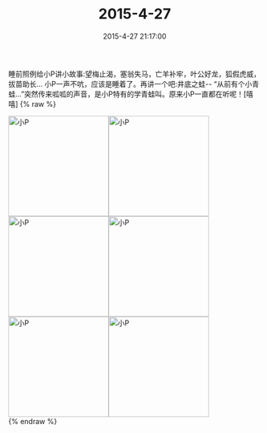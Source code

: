 ﻿---
title: 2015-4-27
date: 2015-4-27 21:17:00
tags:
categories: 妈妈
---
睡前照例给小P讲小故事:望梅止渴，塞翁失马，亡羊补牢，叶公好龙，狐假虎威，拔苗助长…
小P一声不吭，应该是睡着了。再讲一个吧:井底之蛙--
“从前有个小青蛙…”突然传来呱呱的声音，是小P特有的学青蛙叫。原来小P一直都在听呢！[嘻嘻]
{% raw %}
<div style="width:500 px">
<div style="float:left; width:100 px"><img src="/2015-4-27/微信图片_20171011092433.jpg" width="200" alt="小P"></div>
<div style="float:left; width:100 px"><img src="/2015-4-27/微信图片_20171011092452.jpg" width="200" alt="小P"></div>
<div style="float:left; width:100 px"><img src="/2015-4-27/微信图片_20171011092501.jpg" width="200" alt="小P"></div>
<div style="float:left; width:100 px"><img src="/2015-4-27/微信图片_20171011092510.jpg" width="200" alt="小P"></div>
<div style="float:left; width:100 px"><img src="/2015-4-27/微信图片_20171011092520.jpg" width="200" alt="小P"></div>
<div style="float:left; width:100 px"><img src="/2015-4-27/微信图片_20171011092529.jpg" width="200" alt="小P"></div>
<div style="clear:both"></div>
</div>
{% endraw %}